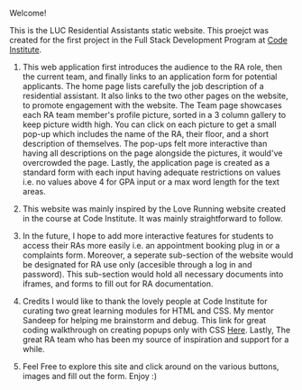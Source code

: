 Welcome!

This is the LUC Residential Assistants static website. This proejct was created for the first project in the Full Stack Development Program at <a href="https://codeinstitute.net/global/">Code Institute</a>.

1. This web application first introduces the audience to the RA role, then the current team, and finally links to an application form for potential applicants. The home page lists carefully the job description of a residential assistant. It also links to the two other pages on the website, to promote engagement with the website. The Team page showcases each RA team member's profile picture, sorted in a 3 column gallery to keep picture width high. You can click on each picture to get a small pop-up which includes the name of the RA, their floor, and a short description of themselves. The pop-ups felt more interactive than having all descriptions on the page alongside the pictures, it would've overcrowded the page. Lastly, the application page is created as a standard form with each input having adequate restrictions on values i.e. no values above 4 for GPA input or a max word length for the text areas.

2. This website was mainly inspired by the Love Running website created in the course at Code Institute. It was mainly straightforward to follow.

3. In the future, I hope to add more interactive features for students to access their RAs more easily i.e. an appointment booking plug in or a complaints form. Moreover, a seperate sub-section of the website would be designated for RA use only (accesible through a log in and password). This sub-section would hold all necessary documents into iframes, and forms to fill out for RA documentation.

4. Credits
I would like to thank the lovely people at Code Institute for curating two great learning modules for HTML and CSS. My mentor Sandeep for helping me brainstorm and debug. This link for great coding walkthrough on creating popups only with CSS <a href="https://codepad.co/snippet/popup-modal-made-with-css-no-javascript">Here</a>. Lastly, The great RA team who has been my source of inspiration and support for a while.

5. Feel Free to explore this site and click around on the various buttons, images and fill out the form. Enjoy :)
